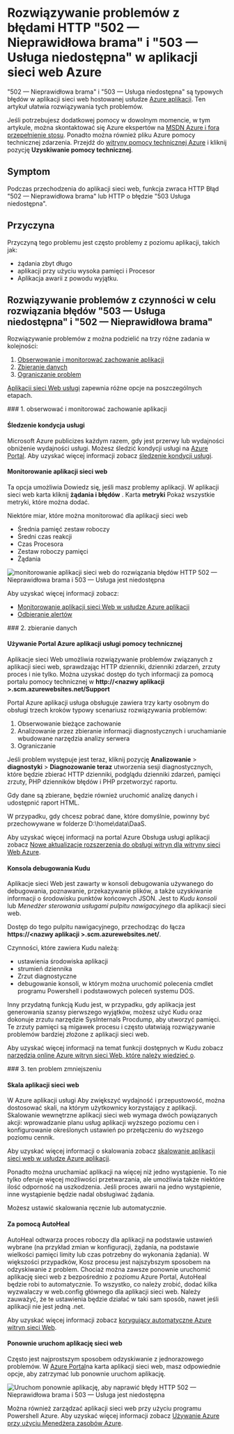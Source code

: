 <properties
    pageTitle="Naprawianie 502 — Nieprawidłowa brama, 503 Usługa niedostępna błędy | Microsoft Azure"
    description="Rozwiązywanie problemów z 502 — Nieprawidłowa brama i 503 Usługa niedostępna błędów w aplikacji sieci web hostowanej w usłudze Azure w aplikacji."
    services="app-service\web"
    documentationCenter=""
    authors="cephalin"
    manager="wpickett"
    editor=""
    tags="top-support-issue"
    keywords="502 — Nieprawidłowa brama 503 Usługa niedostępna, błąd 503, błąd 502"/>

<tags
    ms.service="app-service-web"
    ms.workload="web"
    ms.tgt_pltfrm="na"
    ms.devlang="na"
    ms.topic="article"
    ms.date="07/06/2016"
    ms.author="cephalin"/>

# <a name="troubleshoot-http-errors-of-502-bad-gateway-and-503-service-unavailable-in-your-azure-web-apps"></a>Rozwiązywanie problemów z błędami HTTP "502 — Nieprawidłowa brama" i "503 — Usługa niedostępna" w aplikacji sieci web Azure

"502 — Nieprawidłowa brama" i "503 — Usługa niedostępna" są typowych błędów w aplikacji sieci web hostowanej usłudze [Azure aplikacji](http://go.microsoft.com/fwlink/?LinkId=529714). Ten artykuł ułatwia rozwiązywania tych problemów.

Jeśli potrzebujesz dodatkowej pomocy w dowolnym momencie, w tym artykule, można skontaktować się Azure ekspertów na [MSDN Azure i fora przepełnienie stosu](https://azure.microsoft.com/support/forums/). Ponadto można również pliku Azure pomocy technicznej zdarzenia. Przejdź do [witryny pomocy technicznej Azure](https://azure.microsoft.com/support/options/) i kliknij pozycję **Uzyskiwanie pomocy technicznej**.

## <a name="symptom"></a>Symptom

Podczas przechodzenia do aplikacji sieci web, funkcja zwraca HTTP Błąd "502 — Nieprawidłowa brama" lub HTTP o błędzie "503 Usługa niedostępna".

## <a name="cause"></a>Przyczyna

Przyczyną tego problemu jest często problemy z poziomu aplikacji, takich jak:

-   żądania zbyt długo
-   aplikacji przy użyciu wysoka pamięci i Procesor
-   Aplikacja awarii z powodu wyjątku.

## <a name="troubleshooting-steps-to-solve-502-bad-gateway-and-503-service-unavailable-errors"></a>Rozwiązywanie problemów z czynności w celu rozwiązania błędów "503 — Usługa niedostępna" i "502 — Nieprawidłowa brama"

Rozwiązywanie problemów z można podzielić na trzy różne zadania w kolejności:

1.  [Obserwowanie i monitorować zachowanie aplikacji](#observe)
2.  [Zbieranie danych](#collect)
3.  [Ograniczanie problem](#mitigate)

[Aplikacji sieci Web usługi](/services/app-service/web/) zapewnia różne opcje na poszczególnych etapach.

<a name="observe" />
### <a name="1-observe-and-monitor-application-behavior"></a>1. obserwować i monitorować zachowanie aplikacji

####    <a name="track-service-health"></a>Śledzenie kondycja usługi

Microsoft Azure publicizes każdym razem, gdy jest przerwy lub wydajności obniżenie wydajności usługi. Możesz śledzić kondycji usługi na [Azure Portal](https://portal.azure.com/). Aby uzyskać więcej informacji zobacz [śledzenie kondycji usługi](../monitoring-and-diagnostics/insights-service-health.md).

####    <a name="monitor-your-web-app"></a>Monitorowanie aplikacji sieci web

Ta opcja umożliwia Dowiedz się, jeśli masz problemy aplikacji. W aplikacji sieci web karta kliknij **żądania i błędów** . Karta **metryki** Pokaż wszystkie metryki, które można dodać.

Niektóre miar, które można monitorować dla aplikacji sieci web

-   Średnia pamięć zestaw roboczy
-   Średni czas reakcji
-   Czas Procesora
-   Zestaw roboczy pamięci
-   Żądania

![monitorowanie aplikacji sieci web do rozwiązania błędów HTTP 502 — Nieprawidłowa brama i 503 — Usługa jest niedostępna](./media/app-service-web-troubleshoot-HTTP-502-503/1-monitor-metrics.png)

Aby uzyskać więcej informacji zobacz:

-   [Monitorowanie aplikacji sieci Web w usłudze Azure aplikacji](web-sites-monitor.md)
-   [Odbieranie alertów](../monitoring-and-diagnostics/insights-receive-alert-notifications.md)

<a name="collect" />
### <a name="2-collect-data"></a>2. zbieranie danych

####    <a name="use-the-azure-app-service-support-portal"></a>Używanie Portal Azure aplikacji usługi pomocy technicznej

Aplikacje sieci Web umożliwia rozwiązywanie problemów związanych z aplikacji sieci web, sprawdzając HTTP dzienniki, dzienniki zdarzeń, zrzuty proces i nie tylko. Można uzyskać dostęp do tych informacji za pomocą portalu pomocy technicznej w **http://&lt;nazwy aplikacji >.scm.azurewebsites.net/Support**

Portal Azure aplikacji usługa obsługuje zawiera trzy karty osobnym do obsługi trzech kroków typowy scenariusz rozwiązywania problemów:

1.  Obserwowanie bieżące zachowanie
2.  Analizowanie przez zbieranie informacji diagnostycznych i uruchamianie wbudowane narzędzia analizy serwera
3.  Ograniczanie

Jeśli problem występuje jest teraz, kliknij pozycję **Analizowanie** > **diagnostyki** > **Diagnozowanie teraz** utworzenia sesji diagnostycznych, które będzie zbierać HTTP dzienniki, podglądu dzienniki zdarzeń, pamięci zrzuty, PHP dzienników błędów i PHP przetworzyć raportu.

Gdy dane są zbierane, będzie również uruchomić analizę danych i udostępnić raport HTML.

W przypadku, gdy chcesz pobrać dane, które domyślnie, powinny być przechowywane w folderze D:\home\data\DaaS.

Aby uzyskać więcej informacji na portal Azure Obsługa usługi aplikacji zobacz [Nowe aktualizacje rozszerzenia do obsługi witryn dla witryny sieci Web Azure](/blog/new-updates-to-support-site-extension-for-azure-websites).

####    <a name="use-the-kudu-debug-console"></a>Konsola debugowania Kudu

Aplikacje sieci Web jest zawarty w konsoli debugowania używanego do debugowania, poznawanie, przekazywanie plików, a także uzyskiwanie informacji o środowisku punktów końcowych JSON. Jest to _Kudu konsoli_ lub _Menedżer sterowania usługami pulpitu nawigacyjnego_ dla aplikacji sieci web.

Dostęp do tego pulpitu nawigacyjnego, przechodząc do łącza **https://&lt;nazwy aplikacji >.scm.azurewebsites.net/**.

Czynności, które zawiera Kudu należą:

-   ustawienia środowiska aplikacji
-   strumień dziennika
-   Zrzut diagnostyczne
-   debugowanie konsoli, w którym można uruchomić polecenia cmdlet programu Powershell i podstawowych poleceń systemu DOS.


Inny przydatną funkcją Kudu jest, w przypadku, gdy aplikacja jest generowania szansy pierwszego wyjątków, możesz użyć Kudu oraz dokonuje zrzutu narzędzie SysInternals Procdump, aby utworzyć pamięci. Te zrzuty pamięci są migawek procesu i często ułatwiają rozwiązywanie problemów bardziej złożone z aplikacji sieci web.

Aby uzyskać więcej informacji na temat funkcji dostępnych w Kudu zobacz [narzędzia online Azure witryn sieci Web, które należy wiedzieć o](/blog/windows-azure-websites-online-tools-you-should-know-about/).

<a name="mitigate" />
### <a name="3-mitigate-the-issue"></a>3. ten problem zmniejszeniu

####    <a name="scale-the-web-app"></a>Skala aplikacji sieci web

W Azure aplikacji usługi Aby zwiększyć wydajność i przepustowość, można dostosować skali, na którym użytkownicy korzystający z aplikacji. Skalowanie wewnętrzne aplikacji sieci web wymaga dwóch powiązanych akcji: wprowadzanie planu usług aplikacji wyższego poziomu cen i konfigurowanie określonych ustawień po przełączeniu do wyższego poziomu cennik.

Aby uzyskać więcej informacji o skalowania zobacz [skalowanie aplikacji sieci web w usłudze Azure aplikacji](web-sites-scale.md).

Ponadto można uruchamiać aplikacji na więcej niż jedno wystąpienie. To nie tylko oferuje więcej możliwości przetwarzania, ale umożliwia także niektóre ilość odporność na uszkodzenia. Jeśli proces awarii na jedno wystąpienie, inne wystąpienie będzie nadal obsługiwać żądania.

Możesz ustawić skalowania ręcznie lub automatycznie.

####    <a name="use-autoheal"></a>Za pomocą AutoHeal

AutoHeal odtwarza proces roboczy dla aplikacji na podstawie ustawień wybrane (na przykład zmian w konfiguracji, żądania, na podstawie wielkości pamięci limity lub czas potrzebny do wykonania żądania). W większości przypadków, Kosz procesu jest najszybszym sposobem na odzyskiwanie z problem. Chociaż można zawsze ponownie uruchomić aplikację sieci web z bezpośrednio z poziomu Azure Portal, AutoHeal będzie robi to automatycznie. To wszystko, co należy zrobić, dodać kilka wyzwalaczy w web.config głównego dla aplikacji sieci web. Należy zauważyć, że te ustawienia będzie działać w taki sam sposób, nawet jeśli aplikacji nie jest jedną .net.

Aby uzyskać więcej informacji zobacz [korygujący automatyczne Azure witryn sieci Web](/blog/auto-healing-windows-azure-web-sites/).


####    <a name="restart-the-web-app"></a>Ponownie uruchom aplikację sieci web

Często jest najprostszym sposobem odzyskiwanie z jednorazowego problemów. W [Azure Portal](https://portal.azure.com/)na karta aplikacji sieci web, masz odpowiednie opcje, aby zatrzymać lub ponownie uruchom aplikację.

 ![Uruchom ponownie aplikację, aby naprawić błędy HTTP 502 — Nieprawidłowa brama i 503 — Usługa jest niedostępna](./media/app-service-web-troubleshoot-HTTP-502-503/2-restart.png)

Można również zarządzać aplikacji sieci web przy użyciu programu Powershell Azure. Aby uzyskać więcej informacji zobacz [Używanie Azure przy użyciu Menedżera zasobów Azure](../powershell-azure-resource-manager.md).
